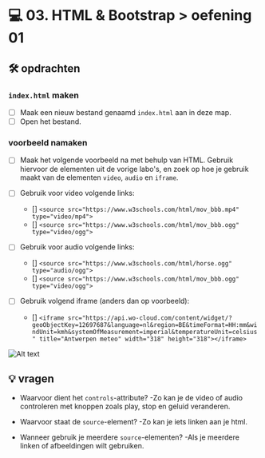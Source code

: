 # 💻 03. HTML & Bootstrap > oefening 01

## 🛠️ opdrachten

### `index.html` maken

- [ ] Maak een nieuw bestand genaamd `index.html` aan in deze map.
- [ ] Open het bestand.

### voorbeeld namaken

- [ ] Maak het volgende voorbeeld na met behulp van HTML. Gebruik hiervoor de elementen uit de vorige labo's, en zoek op hoe je gebruik maakt van de elementen `video`, `audio` en `iframe`.
- [ ] Gebruik voor video volgende links:

  - [<source src="https://www.w3schools.com/html/mov_bbb.mp4" type="video/mp4">] `<source src="https://www.w3schools.com/html/mov_bbb.mp4" type="video/mp4">`
  - [<source src="https://www.w3schools.com/html/mov_bbb.ogg" type="video/ogg">] `<source src="https://www.w3schools.com/html/mov_bbb.ogg" type="video/ogg">`

- [ ] Gebruik voor audio volgende links:

  - [<source src="https://www.w3schools.com/html/horse.ogg" type="audio/ogg">] `<source src="https://www.w3schools.com/html/horse.ogg" type="audio/ogg">`
  - [<source src="https://www.w3schools.com/html/mov_bbb.ogg" type="video/ogg">] `<source src="https://www.w3schools.com/html/mov_bbb.ogg" type="video/ogg">`

- [ ] Gebruik volgend iframe (anders dan op voorbeeld):
  - [] `<iframe src="https://api.wo-cloud.com/content/widget/?geoObjectKey=12697687&language=nl&region=BE&timeFormat=HH:mm&windUnit=kmh&systemOfMeasurement=imperial&temperatureUnit=celsius" title="Antwerpen meteo" width="318" height="318"></iframe>`

![Alt text](image.png)

## 💡 vragen

- Waarvoor dient het `controls`-attribute?
  -Zo kan je de video of audio controleren met knoppen zoals play, stop en geluid veranderen.

- Waarvoor staat de `source`-element?
  -Zo kan je iets linken aan je html.

- Wanneer gebruik je meerdere `source`-elementen?
  -Als je meerdere linken of afbeeldingen wilt gebruiken.
